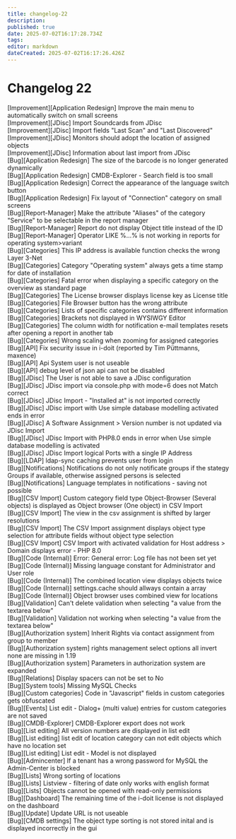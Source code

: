 ```yaml
---
title: changelog-22
description: 
published: true
date: 2025-07-02T16:17:28.734Z
tags: 
editor: markdown
dateCreated: 2025-07-02T16:17:26.426Z
---
```


# Changelog 22
<!-- cSpell:disable -->
<!-- markdownlint-disable MD052 -->
[Improvement][Application Redesign] Improve the main menu to automatically switch on small screens<br>
[Improvement][JDisc]                Import Soundcards from JDisc<br>
[Improvement][JDisc]                Import fields "Last Scan" and "Last Discovered"<br>
[Improvement][JDisc]                Monitors should adopt the location of assigned objects<br>
[Improvement][JDisc]                Information about last import from JDisc<br>
[Bug][Application Redesign]         The size of the barcode is no longer generated dynamically<br>
[Bug][Application Redesign]         CMDB-Explorer - Search field is too small<br>
[Bug][Application Redesign]         Correct the appearance of the language switch button<br>
[Bug][Application Redesign]         Fix layout of "Connection" category on small screens<br>
[Bug][Report-Manager]               Make the attribute "Aliases" of the category "Service" to be selectable in the report manager<br>
[Bug][Report-Manager]               Report do not display Object title instead of the ID<br>
[Bug][Report-Manager]               Operator LIKE %...% is not working in reports for operating system>variant<br>
[Bug][Categories]                   This IP address is available function checks the wrong Layer 3-Net<br>
[Bug][Categories]                   Category "Operating system" always gets a time stamp for date of installation<br>
[Bug][Categories]                   Fatal error when displaying a specific category on the overview as standard page<br>
[Bug][Categories]                   The License browser displays license key as License title<br>
[Bug][Categories]                   File Browser button has the wrong attribute<br>
[Bug][Categories]                   Lists of specific categories contains different information<br>
[Bug][Categories]                   Brackets not displayed in WYSIWGY Editor<br>
[Bug][Categories]                   The column width for notification e-mail templates resets after opening a report in another tab<br>
[Bug][Categories]                   Wrong scaling when zooming for assigned categories<br>
[Bug][API]                          Fix security issue in i-doit (reported by Tim Püttmanns, maxence)<br>
[Bug][API]                          Api System user is not useable<br>
[Bug][API]                          debug level of json api can not be disabled<br>
[Bug][JDisc]                        The User is not able to save a JDisc configuration<br>
[Bug][JDisc]                        JDisc import via console.php with mode=6 does not Match correct<br>
[Bug][JDisc]                        JDisc Import - "Installed at" is not imported correctly<br>
[Bug][JDisc]                        JDisc import with Use simple database modelling activated ends in error<br>
[Bug][JDisc]                        A  Software Assignment > Version number is not updated via JDisc Import<br>
[Bug][JDisc]                        JDisc Import with PHP8.0 ends in error when Use simple database modelling is activated<br>
[Bug][JDisc]                        JDisc Import logical Ports with a single IP Address<br>
[Bug][LDAP]                         ldap-sync caching prevents user from login<br>
[Bug][Notifications]                Notifications do not only notificate groups if the stategy Groups if available, otherwise assigned persons is selected<br>
[Bug][Notifications]                Language templates in notifications - saving not possible<br>
[Bug][CSV Import]                   Custom category field  type Object-Browser (Several objects) is displayed as Object browser (One object) in CSV Import<br>
[Bug][CSV Import]                   The view in the csv assignment is shifted by larger resolutions<br>
[Bug][CSV Import]                   The CSV Import assignment displays object type selection for attribute fields without object type selection<br>
[Bug][CSV Import]                   CSV Import with activated validation for Host address > Domain displays error - PHP 8.0<br>
[Bug][Code (Internal)]              Error: General error: Log file has not been set yet<br>
[Bug][Code (Internal)]              Missing language constant for Administrator and User role<br>
[Bug][Code (Internal)]              The combined location view displays objects twice<br>
[Bug][Code (Internal)]              settings.cache should allways contain a array<br>
[Bug][Code (Internal)]              Object browser uses combined view for locations<br>
[Bug][Validation]                   Can't delete validation when selecting "a value from the textarea below"<br>
[Bug][Validation]                   Validation not working when selecting "a value from the textarea below"<br>
[Bug][Authorization system]         Inherit Rights via contact assignment from group to member<br>
[Bug][Authorization system]         rights management select options all invert none are missing in 1.19<br>
[Bug][Authorization system]         Parameters in authorization system are expanded<br>
[Bug][Relations]                    Display spacers can not be set to No<br>
[Bug][System tools]                 Missing MySQL Checks<br>
[Bug][Custom categories]            Code in "Javascript" fields in custom categories gets obfuscated<br>
[Bug][Events]                       List edit - Dialog+ (multi value) entries for custom categories are not saved<br>
[Bug][CMDB-Explorer]                CMDB-Explorer export does not work<br>
[Bug][List editing]                 All version numbers are displayed in list edit<br>
[Bug][List editing]                 list edit of location category can not edit objects which have no location set<br>
[Bug][List editing]                 List edit - Model is not displayed<br>
[Bug][Admincenter]                  If a tenant has a wrong password for MySQL the Admin-Center is blocked<br>
[Bug][Lists]                        Wrong sorting of locations<br>
[Bug][Lists]                        Listview - filtering of date only works with english format<br>
[Bug][Lists]                        Objects cannot be opened with read-only permissions<br>
[Bug][Dashboard]                    The remaining time of the i-doit license is not displayed on the dashboard<br>
[Bug][Update]                       Update URL is not useable<br>
[Bug][CMDB settings]                The object type sorting is not stored inital and is displayed incorrectly in the gui<br>

